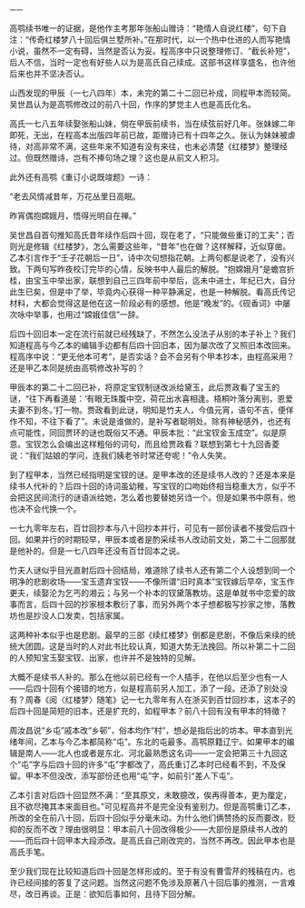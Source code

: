     一一 

   高鹗续书唯一的证据，是他作主考那年张船山赠诗：“艳情人自说红楼”，句下自注：“传奇红楼梦八十回后俱兰墅所补。”在那时代，以一个热中仕进的人而写艳情小说，虽然不一定有碍，当然是否认为妥。程高序中只说整理修订、“截长补短”，后人不信，当时一定也有好些人以为是高氏自己续成。这部书这样享盛名，也许他后来也并不坚决否认。

   山西发现的甲辰（一七八四年）本，未完的第二十二回已补成，同程甲本而较简。吴世昌认为是高鹗修改过的前八十回，作序的梦觉主人也是高氏化名。

   高氏一七八五年续娶张船山妹，倘在甲辰前续书，当在续弦前好几年。张妹嫁二年即死，无出，在程高本出版四年前已故，距赠诗已有十四年之久。张认为妹妹被虐待，对高非常不满，这些年来不知道有没有来往，也未必清楚《红楼梦》整理经过。但既然赠诗，岂有不捧句场之理？这也是从前文人积习。

   此外还有高鹗《重订小说既竣题》一诗：

   “老去风情减昔年，万花丛里日高眠。

   昨宵偶抱嫦娥月，悟得光明自在禅。”

   吴世昌自首句推知高氏昔年续作后四十回，现在老了，“只能做些重订的工夫”；否则光是修辑《红楼梦》，怎么需要这些年，“昔年”也在做？这样解释，近似穿凿。乙本引言作于“壬子花朝后一日”，诗中次句想指花朝。上两句都是说老了，没有兴致。下两句写昨夜校订完毕的心情，反映书中人最后的解脱。“抱嫦娥月”是蟾宫折桂，由宝玉中举出家，联想到自己三四年前中举后，迄未中进士，年纪已大，自分此生已矣，但是中了举，毕竟内心获得一种平静满足，也是一种解脱。看高氏传记材料，大都会觉得这是他在这一阶段必有的感想。他是“晚发”的。《砚香词》中屡次咏中举事，也用过“嫦娥佳信”一辞。

   后四十回旧本一定在流行前就已经残缺了，不然怎么没法子从别的本子补上？我们知道程高与今乙本的编辑手边都有后四十回旧本，因为屡次改了又照旧本改回来。程高序中说：“更无他本可考”，是否实话？会不会另有个甲本抄本，由程高采用？还是甲乙本同是统由高鹗修改补写的？

   甲辰本的第二十二回已补，将原定宝钗制谜改派给黛玉，此后贾政看了宝玉的谜，“往下再看道是：‘有眼无珠腹中空，荷花出水喜相逢。梧桐叶落分离别，恩爱夫妻不到冬。’打一物。贾政看到此谜，明知是竹夫人，今值元宵，语句不吉，便佯作不知，不往下看了”。未说是谁做的，是补写者聪明处。除有神秘感外，也还有点可能性，同回贾环的谜也既俗又不通。甲辰本批：“此宝钗金玉成空”。似是原意。宝钗怎么会编出这样粗俗的词句，而且给贾政看？联想到第七十九回香菱说：“我们姑娘的学问，连我们姨老爷时常还夸呢！”令人失笑。

   到了程甲本，当然已经指明是宝钗的谜。是甲本改的还是续书人改的？还是本来是续书人代补的？后四十回的诗词虽幼稚，写宝钗的口吻始终相当稳重大方，似乎不会把这民间流行的谜语派给她，怎么着也要替她另诌一个。但是如果书中原有，他也决不会代换一个。

   一七九零年左右，百廿回抄本与八十回抄本并行，可见有一部份读者不接受后四十回。如果并行的时期较早，甲辰本或者是酌采续书人改动前文处，第二十二回那就是他补的。但是一七八四年还没有百廿回本之说。

   竹夫人谜似乎目光直射后四十回结局，难道除了续书人还有第二个人设想到同一个明净的悲剧收场——宝玉遗弃宝钗——不像所谓“旧时真本”宝钗嫁后早卒，宝玉作更夫，续娶沦为乞丐的湘云；与另一个补本的钗黛落教坊。这是单就书中恋爱的故事而言，后四十回的抄家根本敷衍了事，而另外两个本子想都极写抄家之惨，落教坊也是抄没人口发卖，包括家属。

   这两种补本似乎也是悲剧。最早的三部《续红楼梦》倒都是悲剧，不像后来续的统统大团圆。这是当时的人对此书比较认真，知道大势无法挽回。所以补第二十二回的人预知宝玉娶宝钗、出家，也许并不是独特的见解。

   大概不是续书人补的。那么在他以前已经有一个人插手，在他以后至少也有一人——后四十回有个接错的地方，似是程高前另人加工，添了一段。还添了别处没有？周春《阅〈红楼梦〉随笔》记一七九零年有人在浙买到百廿回抄本，这本子的后四十回是简短的旧本，还是扩充的，如程甲本？前八十回有没有甲本的特徵？

   周汝昌说“乡屯”戚本改“乡邨”，俗本均作“村”，想必是指后出的坊本。甲本直到光绪年间，乙本与今乙本都简称“屯”。东北的屯最多。高鹗原籍辽宁。如果甲本的编辑是南人——北人也或者是东北、河北最熟悉这名词——一定会把第三十九回这个”屯”字与后四十回的许多“屯”字都改了，高氏重订乙本时已经看不到，不及保留。甲本不但没改，添写部份还也用“屯”字，如前引“差人下屯”。

   乙本引言对后四十回显然不满：“至其原文，未敢臆改，俟再得善本，更为厘定，且不欲尽掩其本来面目也。”可见程高并不是完全没有鉴别力。但是高鹗重订乙本，所改的全在前八十回，后四十回似乎分毫未动。为什么他们俩赞扬的反而要改，贬抑的反而不改？理由很明显：甲本前八十回改得极少——大部份是原续书人改的——而后四十回甲本大段添改。是高氏自己刚改完的，当然不再改。因此甲本也是高氏手笔。

   至少我们现在比较知道后四十回是怎样形成的。至于有没有曹雪芹的残稿在内，也许已经间接的答复了这问题。当然这问题不免涉及原著八十回后事的推测，一言难尽，改日再谈。正是：欲知后事如何，且待下回分解。


